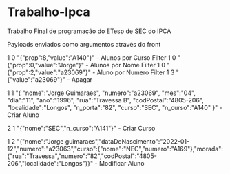 # Trabalho-Ipca
Trabalho Final de programação do ETesp de SEC do IPCA


Payloads enviados como argumentos através do front

1 0 "{\"prop\":8,\"value\":\"A140\"}" - Alunos por Curso Filter
1 0 "{\"prop\":0,\"value\":\"Jorge\"}" - Alunos por Nome Filter
1 0 "{\"prop\":2,\"value\":\"a23069\"}" - Aluno por Numero Filter
1 3 "{\"value\":\"a23069\"}" - Apagar

1 1 "{
	\"nome\":\"Jorge Guimaraes\",
	\"numero\":\"a23069\",
	\"mes\":\"04\",
	\"dia\":\"11\",
	\"ano\":\"1996\",
	\"rua\":\"Travessa B\",
	\"codPostal\":\"4805-206\",
	\"localidade\":\"Longos\",
	\"n_porta\":\"82\",
	\"curso\":\"SEC\",
	\"n_curso\":\"A140\"
}" - Criar Aluno

2 1 "{\"nome\":\"SEC\",\"n_curso\":\"A141\"}" - Criar Curso

1 2 "{\"nome\":\"Jorge guimaraes\",\"dataDeNascimento\":\"2022-01-12\",\"numero\":\"a23063\",\"curso\":{\"nome\":\"NEC\",\"numero\":\"A169\"},\"morada\":{\"rua\":\"Travessa\",\"numero\":\"82\",\"codPostal\":\"4805-206\",\"localidade\":\"Longos\"}}" - Modificar Aluno
